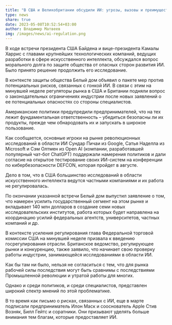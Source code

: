 ```yaml
---
title: "В США и Великобритании обсудили ИИ: угрозы, вызовы и преимущества"
type: news
share: true
date: 2023-05-08T10:52:54+03:00
author: Владимир Матвеев
img: /images/news/ai-regulation.png
---
```

В ходе встречи президента США Байдена и вице-президента Камалы Харрис с главами крупнейших технологических компаний, ведущих разработки в сфере искусственного интеллекта, обсуждался вопрос морального долга по защите общества от опасных сторон развития ИИ. Было принято решение продолжить его исследование.

В контексте защиты общества Белый дом объявил о пакете мер против потенциальных рисков, связанных с гонкой ИИ. В связи с этим на минувшей неделе регуляторы рынка в США и Британии подняли вопрос о законодательных ограничениях индустрии после новых заявлений о ее потенциальных опасностях со стороны специалистов.

Американские политики предупредили предпринимателей, что на тех лежит фундаментальная ответственность – убедиться безопасны ли их продукты, прежде чем обнародовать их и запускать в широкое пользование.

Как сообщается, основные игроки на рынке революционных исследований в области ИИ Сундар Пичаи из Google, Сатья Наделла из Microsoft и Сэм Олтмен из Open AI (компании, разработавшей популярный чат-бот ChatGPT) поддержали намерения политиков и дали согласие на открытое тестирование своих ИИ-систем на конференции по кибербезопасности DEFCON, которая пройдет в августе.

Дело в том, что в США большинство исследований в области искусственного интеллекта ведутся частными компаниями и их работа не регулировалась.

По окончании указанной встречи Белый дом выпустил заявление о том, что намерен усилить государственный сегмент на этом рынке и вкладывает 140 млн долларов в создание семи новых исследовательских институтов, работа которых будет направлена на координацию усилий федеральных агентств, университетов, частных компаний и др.

В контексте усиления регулирования глава Федеральной торговой комиссии США на минувшей неделе призвала к введению госрегулирования отрасли. Британское ведомство, регулирующее рынки и конкуренцию, также заявило, что начинает свою проверку работы индустрии, занимающейся исследованиями в области ИИ.

Как бы там ни было, нельзя не согласиться с тем, что для рынка рабочей силы последствия могут быть сравнимы с последствиями Промышленной революции и утратой работы для многих.

Однако и среди политиков, и среди специалистов, представлен широкий спектр мнений по этой проблематике.

В то время как письмо о рисках, связанных с ИИ, еще в марте подписали предприниматель Илон Маск и сооснователь Apple Стив Возняк, Билл Гейтс и соратники. Они призывают уделять больше внимания тем благам, которые предоставляет ИИ.